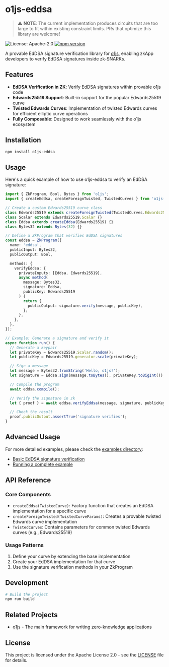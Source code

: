 # o1js-eddsa

> ⚠️ **NOTE**: The current implementation produces circuits that are too large to fit within existing constraint limits. PRs that optimize this library are welcome!

![License: Apache-2.0](https://img.shields.io/badge/License-Apache%202.0-blue.svg)
[![npm version](https://img.shields.io/npm/v/o1js-eddsa.svg)](https://www.npmjs.com/package/o1js-eddsa)

A provable EdDSA signature verification library for [o1js](https://github.com/o1-labs/o1js), enabling zkApp developers to verify EdDSA signatures inside zk-SNARKs.

## Features

- **EdDSA Verification in ZK**: Verify EdDSA signatures within provable o1js code
- **Edwards25519 Support**: Built-in support for the popular Edwards25519 curve
- **Twisted Edwards Curves**: Implementation of twisted Edwards curves for efficient elliptic curve operations
- **Fully Composable**: Designed to work seamlessly with the o1js ecosystem

## Installation

```bash
npm install o1js-eddsa
```

## Usage

Here's a quick example of how to use o1js-eddsa to verify an EdDSA signature:

```typescript
import { ZkProgram, Bool, Bytes } from 'o1js';
import { createEddsa, createForeignTwisted, TwistedCurves } from 'o1js-eddsa';

// Create a custom Edwards25519 curve class
class Edwards25519 extends createForeignTwisted(TwistedCurves.Edwards25519) {}
class Scalar extends Edwards25519.Scalar {}
class Eddsa extends createEddsa(Edwards25519) {}
class Bytes32 extends Bytes(32) {}

// Define a ZkProgram that verifies EdDSA signatures
const eddsa = ZkProgram({
  name: 'eddsa',
  publicInput: Bytes32,
  publicOutput: Bool,

  methods: {
    verifyEddsa: {
      privateInputs: [Eddsa, Edwards25519],
      async method(
        message: Bytes32,
        signature: Eddsa,
        publicKey: Edwards25519
      ) {
        return {
          publicOutput: signature.verify(message, publicKey),
        };
      },
    },
  },
});

// Example: Generate a signature and verify it
async function run() {
  // Generate a keypair
  let privateKey = Edwards25519.Scalar.random();
  let publicKey = Edwards25519.generator.scale(privateKey);

  // Sign a message
  let message = Bytes32.fromString('Hello, o1js!');
  let signature = Eddsa.sign(message.toBytes(), privateKey.toBigInt());

  // Compile the program
  await eddsa.compile();

  // Verify the signature in zk
  let { proof } = await eddsa.verifyEddsa(message, signature, publicKey);

  // Check the result
  proof.publicOutput.assertTrue('signature verifies');
}
```

## Advanced Usage

For more detailed examples, please check the [examples directory](./examples):

- [Basic EdDSA signature verification](./examples/eddsa.ts)
- [Running a complete example](./examples/run.ts)

## API Reference

### Core Components

- `createEddsa(TwistedCurve)`: Factory function that creates an EdDSA implementation for a specific curve
- `createForeignTwisted(TwistedCurveParams)`: Creates a provable twisted Edwards curve implementation
- `TwistedCurves`: Contains parameters for common twisted Edwards curves (e.g., Edwards25519)

### Usage Patterns

1. Define your curve by extending the base implementation
2. Create your EdDSA implementation for that curve
3. Use the signature verification methods in your ZkProgram

## Development

```bash
# Build the project
npm run build
```

## Related Projects

- [o1js](https://github.com/o1-labs/o1js) - The main framework for writing zero-knowledge applications

## License

This project is licensed under the Apache License 2.0 - see the [LICENSE](./LICENSE) file for details.
